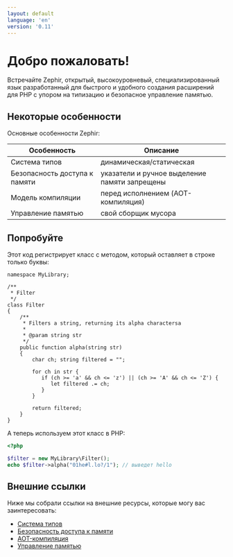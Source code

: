 ```yaml
---
layout: default
language: 'en'
version: '0.11'
---
```


# Добро пожаловать!
Встречайте Zephir, открытый, высокоуровневый, специализированный язык разработанный для быстрого и удобного создания расширений для PHP с упором на типизацию и безопасное управление памятью.

<a name='some-features'></a>

## Некоторые особенности
Основные особенности Zephir:

| Особенность                   | Описание                                      |
| ----------------------------- | --------------------------------------------- |
| Система типов                 | динамическая/статическая                      |
| Безопасность доступа к памяти | указатели и ручное выделение памяти запрещены |
| Модель компиляции             | перед исполнением (AOT-компиляция)            |
| Управление памятью            | свой сборщик мусора                           |

<a name='a-small-taste'></a>

## Попробуйте
Этот код регистрирует класс с методом, который оставляет в строке только буквы:

```zephir
namespace MyLibrary;

/**
 * Filter
 */
class Filter
{
    /**
     * Filters a string, returning its alpha charactersa
     *
     * @param string str
     */
    public function alpha(string str)
    {
        char ch; string filtered = "";

        for ch in str {
           if (ch >= 'a' && ch <= 'z') || (ch >= 'A' && ch <= 'Z') {
              let filtered .= ch;
           }
        }

        return filtered;
    }
}
```

А теперь используем этот класс в PHP:

```php
<?php

$filter = new MyLibrary\Filter();
echo $filter->alpha("01he#l.lo?/1"); // выведет hello
```

<a name='external-links'></a>

## Внешние ссылки
Ниже мы собрали ссылки на внешние ресурсы, которые могу вас заинтересовать:

- [Система типов](https://en.wikipedia.org/wiki/Type_system)
- [Безопасность доступа к памяти](https://en.wikipedia.org/wiki/Memory_safety)
- [AOT-компиляция](https://en.wikipedia.org/wiki/Ahead-of-time_compilation)
- [Управление памятью](https://en.wikipedia.org/wiki/Memory_management)
